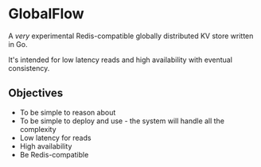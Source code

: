 # GlobalFlow

A _very_ experimental Redis-compatible globally distributed KV store written in Go.

It's intended for low latency reads and high availability with eventual consistency.

## Objectives

- To be simple to reason about
- To be simple to deploy and use - the system will handle all the complexity
- Low latency for reads
- High availability
- Be Redis-compatible
